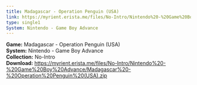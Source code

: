 ```yaml
---
title: Madagascar - Operation Penguin (USA)
link: https://myrient.erista.me/files/No-Intro/Nintendo%20-%20Game%20Boy%20Advance/Madagascar%20-%20Operation%20Penguin%20(USA).zip
type: single1
System: Nintendo - Game Boy Advance
---
```

<b>Game:</b> Madagascar - Operation Penguin (USA)<br>
<b>System:</b> Nintendo - Game Boy Advance<br>
<b>Collection:</b> No-Intro<br>
<b>Download:</b> https://myrient.erista.me/files/No-Intro/Nintendo%20-%20Game%20Boy%20Advance/Madagascar%20-%20Operation%20Penguin%20(USA).zip